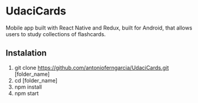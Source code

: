 # UdaciCards

Mobile app built with React Native and Redux, built for Android, that allows users to study collections of flashcards.
## Instalation

1. git clone https://github.com/antonioferngarcia/UdaciCards.git [folder_name]
2. cd [folder_name]
3. npm install
4. npm start